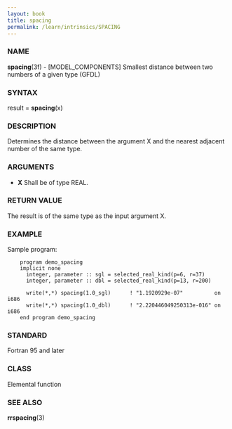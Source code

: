 ```yaml
---
layout: book
title: spacing
permalink: /learn/intrinsics/SPACING
---
```

### NAME

__spacing__(3f) - \[MODEL\_COMPONENTS\] Smallest distance between two numbers of a given type
(GFDL)

### SYNTAX

result = __spacing__(x)

### DESCRIPTION

Determines the distance between the argument X and the nearest adjacent
number of the same type.

### ARGUMENTS

  - __X__
    Shall be of type REAL.

### RETURN VALUE

The result is of the same type as the input argument X.

### EXAMPLE

Sample program:

```
    program demo_spacing
    implicit none
      integer, parameter :: sgl = selected_real_kind(p=6, r=37)
      integer, parameter :: dbl = selected_real_kind(p=13, r=200)

      write(*,*) spacing(1.0_sgl)      ! "1.1920929e-07"          on i686
      write(*,*) spacing(1.0_dbl)      ! "2.220446049250313e-016" on i686
    end program demo_spacing
```

### STANDARD

Fortran 95 and later

### CLASS

Elemental function

### SEE ALSO

__rrspacing__(3)

